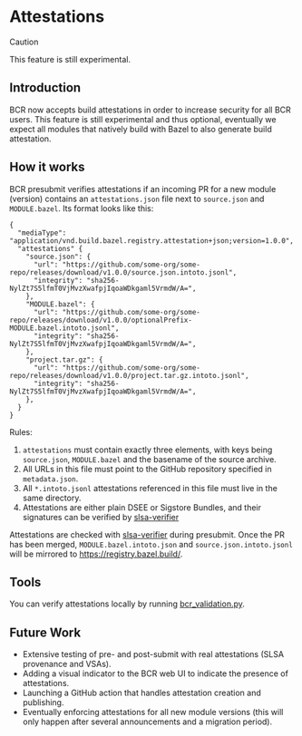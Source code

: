 # Attestations

> [!CAUTION]
> This feature is still experimental.

## Introduction

BCR now accepts build attestations in order to increase security for all BCR users.
This feature is still experimental and thus optional, eventually we expect all
modules that natively build with Bazel to also generate build attestation.

## How it works

BCR presubmit verifies attestations if an incoming PR for a new module (version) contains an `attestations.json` file next to `source.json` and `MODULE.bazel`.
Its format looks like this:

```
{
  "mediaType": "application/vnd.build.bazel.registry.attestation+json;version=1.0.0",
  "attestations" {
    "source.json": {
      "url": "https://github.com/some-org/some-repo/releases/download/v1.0.0/source.json.intoto.jsonl",
      "integrity": "sha256-NylZt7S5lfmT0VjMvzXwafpjIqoaWDkgaml5VrmdW/A=",
    },
    "MODULE.bazel": {
      "url": "https://github.com/some-org/some-repo/releases/download/v1.0.0/optionalPrefix-MODULE.bazel.intoto.jsonl",
      "integrity": "sha256-NylZt7S5lfmT0VjMvzXwafpjIqoaWDkgaml5VrmdW/A=",
    },
    "project.tar.gz": {
      "url": "https://github.com/some-org/some-repo/releases/download/v1.0.0/project.tar.gz.intoto.jsonl",
      "integrity": "sha256-NylZt7S5lfmT0VjMvzXwafpjIqoaWDkgaml5VrmdW/A=",
    },
  }
}
```

Rules:

1. `attestations` must contain exactly three elements, with keys being `source.json`, `MODULE.bazel` and the basename of the source archive.
2. All URLs in this file must point to the GitHub repository specified in `metadata.json`.
3. All `*.intoto.jsonl` attestations referenced in this file must live in the same directory.
4. Attestations are either plain DSEE or Sigstore Bundles, and their signatures can be verified by [slsa-verifier](https://github.com/slsa-framework/slsa-verifier)

Attestations are checked with [slsa-verifier](https://github.com/slsa-framework/slsa-verifier) during presubmit.
Once the PR has been merged, `MODULE.bazel.intoto.json` and `source.json.intoto.jsonl` will be mirrored to https://registry.bazel.build/.

## Tools

You can verify attestations locally by running [bcr_validation.py](README.md#validations).

## Future Work

- Extensive testing of pre- and post-submit with real attestations (SLSA provenance and VSAs).
- Adding a visual indicator to the BCR web UI to indicate the presence of attestations.
- Launching a GitHub action that handles attestation creation and publishing.
- Eventually enforcing attestations for all new module versions (this will only happen after several announcements and a migration period).
